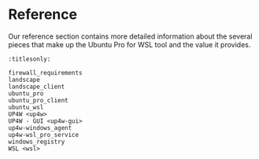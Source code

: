# Reference

Our reference section contains more detailed information about the several
pieces that make up the Ubuntu Pro for WSL tool and the value it provides.

```{toctree}
:titlesonly:

firewall_requirements
landscape
landscape_client
ubuntu_pro
ubuntu_pro_client
ubuntu_wsl
UP4W <up4w>
UP4W - GUI <up4w-gui>
up4w-windows_agent
up4w-wsl_pro_service
windows_registry
WSL <wsl>
```
